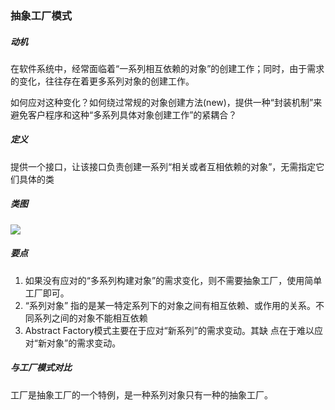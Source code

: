 ### 抽象工厂模式

##### 动机

在软件系统中，经常面临着“一系列相互依赖的对象”的创建工作；同时，由于需求的变化，往往存在着更多系列对象的创建工作。

如何应对这种变化？如何绕过常规的对象创建方法(new)，提供一种“封装机制”来避免客户程序和这种“多系列具体对象创建工作”的紧耦合？

##### 定义

提供一个接口，让该接口负责创建一系列“相关或者互相依赖的对象”，无需指定它们具体的类

##### 类图

![](http://yanxuan.nosdn.127.net/04a8fb6e4c4e5e2f6e6e55396de44107.png)

##### 要点

1. 如果没有应对的“多系列构建对象”的需求变化，则不需要抽象工厂，使用简单工厂即可。
2. “系列对象” 指的是某一特定系列下的对象之间有相互依赖、或作用的关系。不同系列之间的对象不能相互依赖
3. Abstract Factory模式主要在于应对“新系列”的需求变动。其缺
   点在于难以应对“新对象”的需求变动。  

##### 与工厂模式对比

工厂是抽象工厂的一个特例，是一种系列对象只有一种的抽象工厂。